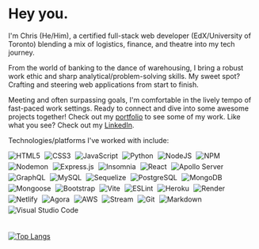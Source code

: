 # Hey you.

I'm Chris (He/Him), a certified full-stack web developer (EdX/University of Toronto) blending a mix of logistics, finance, and theatre into my tech journey.

From the world of banking to the dance of warehousing, I bring a robust work ethic and sharp analytical/problem-solving skills. My sweet spot? Crafting and steering web applications from start to finish.

Meeting and often surpassing goals, I'm comfortable in the lively tempo of fast-paced work settings. Ready to connect and dive into some awesome projects together! Check out my [portfolio](<http://chrisgodinho.com/>) to see some of my work. Like what you see? Check out my [LinkedIn](<https://www.linkedin.com/in/cristianobgodinho/>).

Technologies/platforms I've worked with include:

<div>
<img alt="HTML5" style="margin-right: 1%; margin-bottom: 1%" src="https://img.shields.io/badge/HTML5-grey?style=for-the-badge&logo=html5&logoColor=E34F26">
<img alt="CSS3" style="margin-right: 1%; margin-bottom: 1%" src="https://img.shields.io/badge/CSS3-grey?style=for-the-badge&logo=css3&logoColor=1572B6">
<img alt="JavaScript" style="margin-right: 1%; margin-bottom: 1%" src="https://img.shields.io/badge/JavaScript-grey?style=for-the-badge&logo=javascript">
<img alt="Python" style="margin-right: 1%; margin-bottom: 1%" src="https://img.shields.io/badge/Python-grey?style=for-the-badge&logo=python&logoColor=3776AB">
<img alt="NodeJS" style="margin-right: 1%; margin-bottom: 1%" src="https://img.shields.io/badge/node.js-grey?style=for-the-badge&logo=node.js&logoColor=339933">
<img alt="NPM" style="margin-right: 1%; margin-bottom: 1%" src="https://img.shields.io/badge/NPM-grey?style=for-the-badge&logo=npm&logoColor=CB3837">
<img alt="Nodemon" style="margin-right: 1%; margin-bottom: 1%" src="https://img.shields.io/badge/Nodemon-grey?style=for-the-badge&logo=nodemon&logoColor=76D04B">
<img alt="Express.js" style="margin-right: 1%; margin-bottom: 1%" src="https://img.shields.io/badge/express.js-grey?style=for-the-badge&logo=express&logoColor=000000">
<img alt="Insomnia" style="margin-right: 1%; margin-bottom: 1%" src="https://img.shields.io/badge/Insomnia-grey?style=for-the-badge&logo=insomnia&logoColor=4000BF">
<img alt="React" style="margin-right: 1%; margin-bottom: 1%" src="https://img.shields.io/badge/React-grey?style=for-the-badge&logo=react&logoColor=61DAFB">
<img alt="Apollo Server" style="margin-right: 1%; margin-bottom: 1%" src="https://img.shields.io/badge/apollo-grey?style=for-the-badge&logo=apollo-graphql&logoColor=311C87">
<img alt="GraphQL" style="margin-right: 1%; margin-bottom: 1%" src="https://img.shields.io/badge/graphql-grey?style=for-the-badge&logo=graphql&logoColor=E10098">
<img alt="MySQL" style="margin-right: 1%; margin-bottom: 1%" src="https://img.shields.io/badge/mysql-grey?style=for-the-badge&logo=mysql&logoColor=4479A1">
<img alt="Sequelize" style="margin-right: 1%; margin-bottom: 1%" src="https://img.shields.io/badge/sequelize-grey?style=for-the-badge&logo=sequelize&logoColor=52B0E7">
<img alt="PostgreSQL" style="margin-right: 1%; margin-bottom: 1%" src="https://img.shields.io/badge/PostgreSQL-grey?style=for-the-badge&logo=postgresql&logoColor=4169E1">
<img alt="MongoDB" style="margin-right: 1%; margin-bottom: 1%" src="https://img.shields.io/badge/mongodb-grey?style=for-the-badge&logo=mongodb&logoColor=47A248">
<img alt="Mongoose" style="margin-right: 1%; margin-bottom: 1%" src="https://img.shields.io/badge/mongoose-grey?style=for-the-badge&logo=mongoose&logoColor=880000">
<img alt="Bootstrap" style="margin-right: 1%; margin-bottom: 1%" src="https://img.shields.io/badge/Bootstrap-grey?style=for-the-badge&logo=bootstrap&logoColor=7952B3">
<img alt="Vite" style="margin-right: 1%; margin-bottom: 1%" src="https://img.shields.io/badge/vite-grey?style=for-the-badge&logo=vite&logoColor=646CFF">
<img alt="ESLint" style="margin-right: 1%; margin-bottom: 1%" src="https://img.shields.io/badge/ESLint-grey?style=for-the-badge&logo=eslint&logoColor=4B32C3">
<img alt="Heroku" style="margin-right: 1%; margin-bottom: 1%" src="https://img.shields.io/badge/Heroku-grey?style=for-the-badge&logo=heroku&logoColor=430098">
<img alt="Render" style="margin-right: 1%; margin-bottom: 1%" src="https://img.shields.io/badge/Render-grey?style=for-the-badge&logo=render&logoColor=46E3B7">
<img alt="Netlify" style="margin-right: 1%; margin-bottom: 1%" src="https://img.shields.io/badge/Netlify-grey?style=for-the-badge&logo=netlify&logoColor=00C7B7">
<img alt="Agora" style="margin-right: 1%; margin-bottom: 1%" src="https://img.shields.io/badge/agora-grey?style=for-the-badge&logo=agora&logoColor=099DFD">
<img alt="AWS" style="margin-right: 1%; margin-bottom: 1%" src="https://img.shields.io/badge/AWS-grey?style=for-the-badge&logo=amazon-aws&logoColor=4B32C3">
<img alt="Stream" style="margin-right: 1%; margin-bottom: 1%" src="https://img.shields.io/badge/stream-grey?style=for-the-badge&logo=streamlit&logoColor=008CDD">
<img alt="Git" style="margin-right: 1%; margin-bottom: 1%" src="https://img.shields.io/badge/Git-grey?style=for-the-badge&logo=git&logoColor=F05032">
<img alt="Markdown" style="margin-right: 1%; margin-bottom: 1%" src="https://img.shields.io/badge/Markdown-grey?style=for-the-badge&logo=markdown&logoColor=000000">
<img alt="Visual Studio Code" style="margin-right: 1%; margin-bottom: 1%" src="https://img.shields.io/badge/Visual_Studio_Code-grey?style=for-the-badge&logo=visual-studio-code&logoColor=007ACC">
</div>

<br />

[![Top Langs](https://github-readme-stats.vercel.app/api/top-langs/?username=chris-godinho&layout=compact&theme=vision-friendly-dark)](https://github.com/anuraghazra/github-readme-stats)
